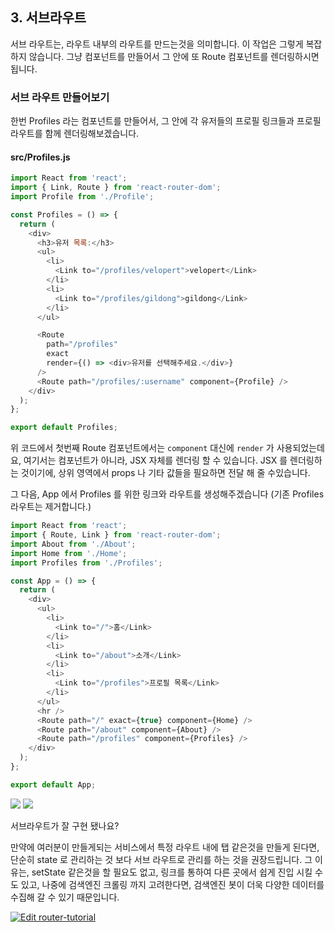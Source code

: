 ## 3. 서브라우트

서브 라우트는, 라우트 내부의 라우트를 만드는것을 의미합니다. 이 작업은 그렇게 복잡하지 않습니다. 그냥 컴포넌트를 만들어서 그 안에 또 Route 컴포넌트를 렌더링하시면 됩니다.

### 서브 라우트 만들어보기

한번 Profiles 라는 컴포넌트를 만들어서, 그 안에 각 유저들의 프로필 링크들과 프로필 라우트를 함께 렌더링해보겠습니다.

#### src/Profiles.js
```javascript
import React from 'react';
import { Link, Route } from 'react-router-dom';
import Profile from './Profile';

const Profiles = () => {
  return (
    <div>
      <h3>유저 목록:</h3>
      <ul>
        <li>
          <Link to="/profiles/velopert">velopert</Link>
        </li>
        <li>
          <Link to="/profiles/gildong">gildong</Link>
        </li>
      </ul>

      <Route
        path="/profiles"
        exact
        render={() => <div>유저를 선택해주세요.</div>}
      />
      <Route path="/profiles/:username" component={Profile} />
    </div>
  );
};

export default Profiles;
```

위 코드에서 첫번째 Route 컴포넌트에서는 `component` 대신에 `render` 가 사용되었는데요, 여기서는 컴포넌트가 아니라, JSX 자체를 렌더링 할 수 있습니다.   JSX 를 렌더링하는 것이기에, 상위 영역에서 props 나 기타 값들을 필요하면 전달 해 줄 수있습니다.

그 다음, App 에서 Profiles 를 위한 링크와 라우트를 생성해주겠습니다 (기존 Profiles 라우트는 제거합니다.)

```javascript
import React from 'react';
import { Route, Link } from 'react-router-dom';
import About from './About';
import Home from './Home';
import Profiles from './Profiles';

const App = () => {
  return (
    <div>
      <ul>
        <li>
          <Link to="/">홈</Link>
        </li>
        <li>
          <Link to="/about">소개</Link>
        </li>
        <li>
          <Link to="/profiles">프로필 목록</Link>
        </li>
      </ul>
      <hr />
      <Route path="/" exact={true} component={Home} />
      <Route path="/about" component={About} />
      <Route path="/profiles" component={Profiles} />
    </div>
  );
};

export default App;
```

![](https://i.imgur.com/dpjgWMn.png)
![](https://i.imgur.com/1kZgRoN.png)

서브라우트가 잘 구현 됐나요?

만약에 여러분이 만들게되는 서비스에서 특정 라우트 내에 탭 같은것을 만들게 된다면, 단순히 state 로 관리하는 것 보다 서브 라우트로 관리를 하는 것을 권장드립니다. 그 이유는, setState 같은것을 할 필요도 없고, 링크를 통하여 다른 곳에서 쉽게 진입 시킬 수도 있고, 나중에 검색엔진 크롤링 까지 고려한다면, 검색엔진 봇이 더욱 다양한 데이터를 수집해 갈 수 있기 때문입니다.


[![Edit router-tutorial](https://codesandbox.io/static/img/play-codesandbox.svg)](https://codesandbox.io/s/l9wp451jzl)